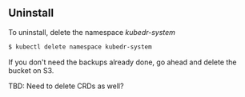 
## Uninstall

To uninstall, delete the namespace *kubedr-system*

```bash
$ kubectl delete namespace kubedr-system
```

If you don't need the backups already done, go ahead and delete the
bucket on S3.

TBD: Need to delete CRDs as well?
